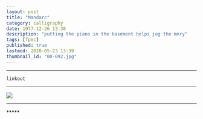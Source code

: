 ```yaml
---
layout: post
title: "Mandarc"
category: calligraphy
date: 1977-12-26 13:38
description: "putting the piano in the basement helps jog the mmry"
tags: [fpmc]
published: true
lastmod: 2020-05-23 13:39
thumbnail_id: "00-092.jpg"
---
```


*****

`linkout`

*****

<img src="{{ site.url }}/assets/img/ca02.jpg" />

*****
<div class="fpmc-nav">


</div>
*****
